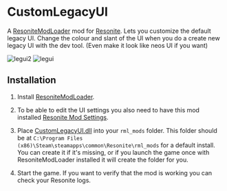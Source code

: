 # CustomLegacyUI

A [ResoniteModLoader](https://github.com/resonite-modding-group/ResoniteModLoader) mod for [Resonite](https://resonite.com/). Lets you customize the default legacy UI. Change the colour and slant of the UI when you do a create new legacy UI with the dev tool. (Even make it look like neos UI if you want)


![legui2](https://github.com/HamoCorp/CustomLegacyUI/assets/43244781/6d7b93bc-cd05-4087-9c40-b8f3aeb93dcc)
![legui](https://github.com/HamoCorp/CustomLegacyUI/assets/43244781/7a59c469-6ecb-424a-9736-8a2ef165432c)

## Installation
1. Install [ResoniteModLoader](https://github.com/resonite-modding-group/ResoniteModLoader).

2. To be able to edit the UI settings you also need to have this mod installed [Resonite Mod Settings](https://github.com/badhaloninja/ResoniteModSettings).

3. Place [CustomLegacyUI.dll](https://github.com/HamoCorp/CustomLegacyUI/releases/latest/download/CustomLegacyUI.dll) into your `rml_mods` folder. This folder should be at `C:\Program Files (x86)\Steam\steamapps\common\Resonite\rml_mods` for a default install. You can create it if it's missing, or if you launch the game once with ResoniteModLoader installed it will create the folder for you.
4. Start the game. If you want to verify that the mod is working you can check your Resonite logs.
